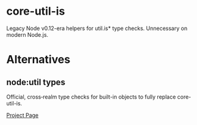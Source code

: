 # core-util-is

Legacy Node v0.12-era helpers for util.is* type checks. Unnecessary on modern Node.js.

# Alternatives

## node:util types

Official, cross‑realm type checks for built-in objects to fully replace core-util-is.

[Project Page](https://nodejs.org/api/util.html#utiltypes)

